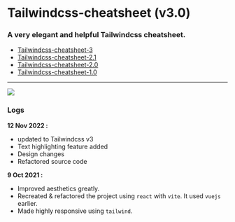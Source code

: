 # Tailwindcss-cheatsheet (v3.0)

### A very elegant and helpful Tailwindcss cheatsheet.

- [Tailwindcss-cheatsheet-3](https://umeshmk.github.io/Tailwindcss-cheatsheet/)
- [Tailwindcss-cheatsheet-2.1](https://umeshmk.github.io/Tailwindcss-cheatsheet/v2.1)
- [Tailwindcss-cheatsheet-2.0](https://umeshmk.github.io/Tailwindcss-cheatsheet/v2.0)
- [Tailwindcss-cheatsheet-1.0](https://umeshmk.github.io/Tailwindcss-cheatsheet/v1)

---

<!-- ![](https://i.imgur.com/rrC2G38.png) -->
<!-- ![](https://i.imgur.com/mt2wnyp.png) -->
<!-- ![](https://i.imgur.com/lAz0cZc.png) -->

![](https://i.imgur.com/w4LyvSJ.png)

### Logs

**12 Nov 2022 :**

- updated to Tailwindcss v3
- Text highlighting feature added
- Design changes
- Refactored source code

**9 Oct 2021 :**

- Improved aesthetics greatly.
- Recreated & refactored the project using `react` with `vite`. It used `vuejs` earlier.
- Made highly responsive using `tailwind`.
